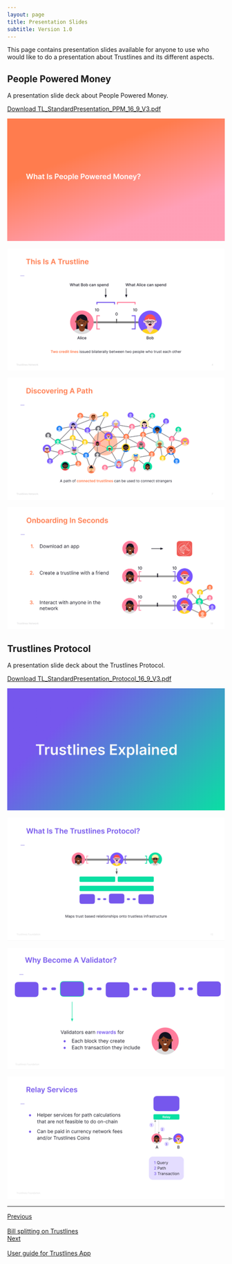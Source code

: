 ```yaml
---
layout: page
title: Presentation Slides
subtitle: Version 1.0
---
```


This page contains presentation slides available for anyone to use who would like to do a presentation about Trustlines and its different aspects.

## People Powered Money

A presentation slide deck about People Powered Money.

[Download TL_StandardPresentation_PPM_16_9_V3.pdf](TL_StandardPresentation_PPM_16_9_V3.pdf)

<div class="row">
	<div class="6u 12u$(medium)">
		<p class="presentation_images"><a href="TL_StandardPresentation_PPM_16_9_V3.pdf"><img src="images/TL_StandardPresentation_PPM_16_9_V3_01.png"/></a></p>
	</div>
  <div class="6u 12u$(medium)">
		<p class="presentation_images"><a href="TL_StandardPresentation_PPM_16_9_V3.pdf"><img src="images/TL_StandardPresentation_PPM_16_9_V3_02.png"/></a></p>
	</div>
  <div class="6u 12u$(medium)">
    <p class="presentation_images"><a href="TL_StandardPresentation_PPM_16_9_V3.pdf"><img src="images/TL_StandardPresentation_PPM_16_9_V3_03.png"/></a></p>
  </div>
  <div class="6u 12u$(medium)">
    <p class="presentation_images"><a href="TL_StandardPresentation_PPM_16_9_V3.pdf"><img src="images/TL_StandardPresentation_PPM_16_9_V3_04.png"/></a></p>
  </div>
</div>

## Trustlines Protocol

A presentation slide deck about the Trustlines Protocol.

[Download TL_StandardPresentation_Protocol_16_9_V3.pdf](TL_StandardPresentation_Protocol_16_9_V3.pdf)

<div class="row">
	<div class="6u 12u$(medium)">
		<p class="presentation_images"><a href="TL_StandardPresentation_Protocol_16_9_V3.pdf"><img src="images/TL_StandardPresentation_Protocol_16_9_V3_01.png"/></a></p>
	</div>
  <div class="6u 12u$(medium)">
		<p class="presentation_images"><a href="TL_StandardPresentation_Protocol_16_9_V3.pdf"><img src="images/TL_StandardPresentation_Protocol_16_9_V3_02.png"/></a></p>
	</div>
  <div class="6u 12u$(medium)">
    <p class="presentation_images"><a href="TL_StandardPresentation_Protocol_16_9_V3.pdf"><img src="images/TL_StandardPresentation_Protocol_16_9_V3_03.png"/></a></p>
  </div>
  <div class="6u 12u$(medium)">
    <p class="presentation_images"><a href="TL_StandardPresentation_Protocol_16_9_V3.pdf"><img src="images/TL_StandardPresentation_Protocol_16_9_V3_04.png"/></a></p>
  </div>
</div>

___

<div id="prev_next">
<div class="prev"><a href="../../use_cases/bill_splitting/bill_splitting_on_trustlines" class="prev_next_text">Previous</a></div>
<div class="prev"><a href="../../use_cases/bill_splitting/bill_splitting_on_trustlines" class="icon fas fa-arrow-left prev_next"></a><br></div>
<div class="prev"><a href="../../use_cases/bill_splitting/bill_splitting_on_trustlines" class="prev_next_text">Bill splitting on Trustlines</a></div>
</div>
<div id="prev_next">
<div><a href="../../guides/tl_app_user_guide" class="prev_next_text">Next</a></div>
<div><a href="../../guides/tl_app_user_guide" class="icon fas fa-arrow-right prev_next"></a><br></div>
<div><a href="../../guides/tl_app_user_guide" class="prev_next_text">User guide for Trustlines App</a></div>
</div>
